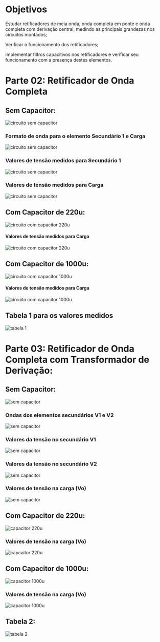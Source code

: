 # Objetivos

Estudar retificadores de meia onda, onda completa em ponte e onda completa com
derivação central, medindo as principais grandezas nos circuitos montados;

Verificar o funcionamento dos retificadores;

Implementar filtros capacitivos nos retificadores e verificar seu funcionamento com a
presença destes elementos.

# Parte 02: Retificador de Onda Completa

## Sem Capacitor:

![circuito sem capacitor](https://i.imgur.com/HcxywWY.jpg)

### Formato de onda para o elemento Secundário 1 e Carga

![circuito sem capacitor](https://i.imgur.com/29tTdmp.jpg)

### Valores de tensão medidos para Secundário 1

![circuito sem capacitor](https://i.imgur.com/krASK7u.jpg)

### Valores de tensão medidos para Carga

![circuito sem capacitor](https://i.imgur.com/xuNsovQ.jpg)

## Com Capacitor de 220u:

![circuito com capacitor 220u](https://i.imgur.com/g66Y23b.jpg)

#### Valores de tensão medidos para Carga

![circuito com capacitor 220u](https://i.imgur.com/g0TCL7j.jpg)

## Com Capacitor de 1000u:

![circuito com capacitor 1000u](https://i.imgur.com/BYS5QHv.jpg)

#### Valores de tensão medidos para Carga

![circuito com capacitor 1000u](https://i.imgur.com/xUqqq2B.jpg)

## Tabela 1 para os valores medidos

![tabela 1](https://i.imgur.com/H0FHU7N.jpg)

# Parte 03: Retificador de Onda Completa com Transformador de Derivação:

## Sem Capacitor:

![sem capacitor](https://i.imgur.com/smTfhxH.jpg)

### Ondas dos elementos secundários V1 e V2

![sem capacitor](https://i.imgur.com/3XELA2j.jpg)

### Valores da tensão no secundário V1

![sem capacitor](https://i.imgur.com/1AT2QZf.jpg)

### Valores da tensão no secundário V2

![sem capacitor](https://i.imgur.com/9Z3h5Sy.jpg)

### Valores de tensão na carga (Vo)

![sem capacitor](https://i.imgur.com/MQvzURi.jpg)

## Com Capacitor de 220u:

![capacitor 220u](https://i.imgur.com/O6g42vI.jpg)

### Valores de tensão na carga (Vo)

![capcaitor 220u](https://i.imgur.com/GzDPe4Q.jpg)

## Com Capacitor de 1000u:

![capacitor 1000u](https://i.imgur.com/4HLRi1j.jpg)

### Valores de tensão na carga (Vo)

![capacitor 1000u](https://i.imgur.com/EDLilFb.jpg)

## Tabela 2:

![tabela 2](https://i.imgur.com/9smnLHb.jpg)

